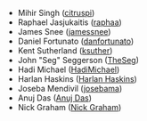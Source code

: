 - Mihir Singh ([citruspi](http://github.com/citruspi))
- Raphael Jasjukaitis ([raphaa](http://github.com/raphaa))
- James Snee ([jamessnee](https://github.com/jamessnee))
- Daniel Fortunato ([danfortunato](https://github.com/danfortunato))
- Kent Sutherland ([ksuther](https://github.com/ksuther))
- John "Seg" Seggerson ([TheSeg](https://github.com/TheSeg))
- Hadi Michael ([HadiMichael](https://github.com/hadimichael))
- Harlan Haskins ([Harlan Haskins](https://github.com/harlanhaskins))
- Joseba Mendivil ([josebama](https://github.com/josebama))
- Anuj Das ([Anuj Das](https://github.com/anujdas))
- Nick Graham ([Nick Graham](https://github.com/nbgraham))

